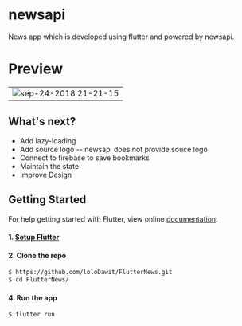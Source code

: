 # newsapi

News app which is developed using flutter and powered by newsapi.

# Preview

|  |
| ------------------ |
| ![sep-24-2018 21-21-15](https://user-images.githubusercontent.com/16858570/45992638-cf686c80-c03f-11e8-9522-be48c2722a77.gif)  |

## What's next?
 - Add lazy-loading
 - Add source logo -- newsapi does not provide souce logo
 - Connect to firebase to save bookmarks
 - Maintain the state
 - Improve Design
 
## Getting Started

For help getting started with Flutter, view online
[documentation](https://flutter.io/).

#### 1. [Setup Flutter](https://flutter.io/setup/)

#### 2. Clone the repo

```sh
$ https://github.com/loloDawit/FlutterNews.git
$ cd FlutterNews/
```

#### 4. Run the app

```sh
$ flutter run
```
